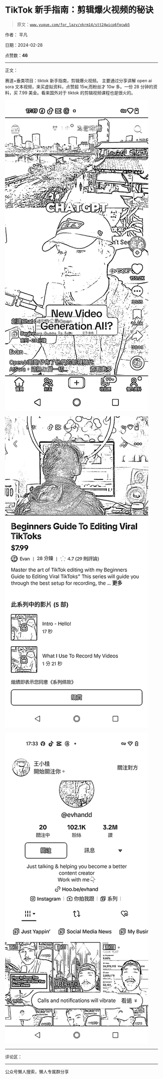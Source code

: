 # TikTok 新手指南：剪辑爆火视频的秘诀

> 原文：[`www.yuque.com/for_lazy/xkrm14/stt24wicp6fqcwb5`](https://www.yuque.com/for_lazy/xkrm14/stt24wicp6fqcwb5)

作者： 平凡

日期：2024-02-28

点赞数：**46**

* * *

正文：

赛道+垂类项目：tiktok 新手指南，剪辑爆火视频。 主要通过分享讲解 open ai sora
文本视频，来买虚拟资料，点赞超 15w,而粉丝才 10w 多。一份 28 分钟的资料，买 7.99 美金。看来国外对于 tiktok 的剪辑视频课程也是很火的。

![](img/2d68af0a44f92a2b612cbaa9b35d357f.png)

![](img/d5a8aa964492fbb18fe9239d54204fdf.png)

![](img/1372abf559785b4f59cbc3ba579949fd.png)

* * *

评论区：

* * *

公众号懒人搜索，懒人专属群分享